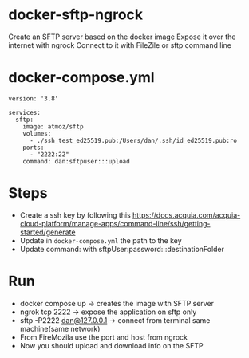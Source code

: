 # docker-sftp-ngrock
Create an SFTP server based on the docker image
Expose it over the internet with ngrock
Connect to it with FileZile or sftp command line 

# docker-compose.yml
```
version: '3.8'
 
services:
  sftp:
    image: atmoz/sftp
    volumes:
      - ./ssh_test_ed25519.pub:/Users/dan/.ssh/id_ed25519.pub:ro
    ports:
      - "2222:22"
    command: dan:sftpuser:::upload
```
# Steps

- Create a ssh key by following this https://docs.acquia.com/acquia-cloud-platform/manage-apps/command-line/ssh/getting-started/generate
- Update in `docker-compose.yml` the path to the key
- Update command: with sftpUser:password:::destinationFolder

# Run
- docker compose up -> creates the image with SFTP server
- ngrok tcp 2222 -> expose the application on sftp only
- sftp -P2222 dan@127.0.0.1 -> connect from terminal same machine(same network)
- From FireMozila use the port and host from ngrock
- Now you should upload and download info on the SFTP
